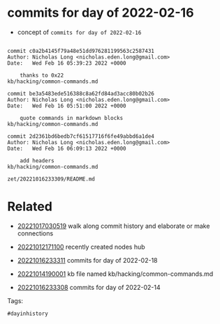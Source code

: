# commits for day of 2022-02-16

- concept of `commits for day of 2022-02-16`

```

commit c0a2b4145f79a48e51dd976281199563c2587431
Author: Nicholas Long <nicholas.eden.long@gmail.com>
Date:   Wed Feb 16 05:39:23 2022 +0000

    thanks to 0x22
kb/hacking/common-commands.md

commit be3a5483ede516388c8a62fd84ad3acc80b02b26
Author: Nicholas Long <nicholas.eden.long@gmail.com>
Date:   Wed Feb 16 05:51:00 2022 +0000

    quote commands in markdown blocks
kb/hacking/common-commands.md

commit 2d2361bd6bedb7cf61517716f6fe49abbd6a1de4
Author: Nicholas Long <nicholas.eden.long@gmail.com>
Date:   Wed Feb 16 06:09:13 2022 +0000

    add headers
kb/hacking/common-commands.md
```

` zet/20221016233309/README.md `

# Related

- [20221017030519](/zet/20221017030519/README.md) walk along commit history and elaborate or make connections

- [20221012171100](/zet/20221012171100/README.md) recently created nodes hub
- [20221016233311](/zet/20221016233311/README.md) commits for day of 2022-02-18
- [20221014190001](/zet/20221014190001/README.md) kb file named kb/hacking/common-commands.md
- [20221016233308](/zet/20221016233308/README.md) commits for day of 2022-02-14

Tags:

    #dayinhistory

